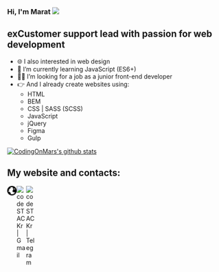 ### Hi, I'm Marat <img src="https://media.giphy.com/media/hvRJCLFzcasrR4ia7z/giphy.gif" width="25px">

## exCustomer support lead with passion for web development 
- 🌐 I also interested in web design 
- 🌱 I’m currently learning JavaScript (ES6+) 
- 👨‍💻 I’m looking for a job as a junior front-end developer
- 👉 And I already create websites using: 
  * HTML 
  * BEM
  * CSS | SASS (SCSS)
  * JavaScript 
  * jQuery
  * Figma
  * Gulp

[![CodingOnMars's github stats](https://github-readme-stats.vercel.app/api?username=CodingOnMars&count_private=true&include_all_commits=true&theme=react)](https://github.com/CodingOnMars)
## My website and contacts:
[<img align="left" alt="codeSTACKr.com" width="22px" src="https://raw.githubusercontent.com/iconic/open-iconic/master/svg/globe.svg" />][website]
[<img align="left" alt="codeSTACKr | Gmail" width="22px" src="https://cdn.jsdelivr.net/npm/simple-icons@v3/icons/gmail.svg" />][email]
[<img align="left" alt="codeSTACKr | Telegram" width="22px" src="https://cdn.jsdelivr.net/npm/simple-icons@v3/icons/telegram.svg" />][telegram]
<br />

[website]: https://marscoding.vercel.app
[email]: mailto:for-facancy.pm.me
[telegram]: https://tm.me/marscoding

